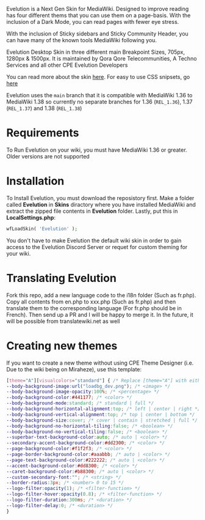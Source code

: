 Evelution is a Next Gen Skin for MediaWiki. Designed to improve reading has four different thems that you can use them on a page-basis. With the inclusion of a Dark Mode, you can read pages with fewer eye stress.


With the inclusion of Sticky sidebars and Sticky Community Header, you can have many of the known tools MediaWiki following you.

Evelution Desktop Skin in three different main Breakpoint Sizes, 705px, 1280px & 1500px. It is maintained by Qora Qore Telecommunities, A Techno Services and all other CPE Evelution Developers

You can read more about the skin [here](Overview.md). For easy to use CSS snipsets, go [here](SimpleCSS.md)

Evelution uses the ``main`` branch that it is compatible with MediaWiki 1.36 to MediaWiki 1.38 so currently no separate branches for 1.36 (``REL_1.36``), 1.37 (``REL_1.37``) and 1.38 (``REL_1.38``)

# Requirements
To Run Evelution on your wiki, you must have MediaWiki 1.36 or greater. Older versions are not supported

# Installation
To Install Evelution, you must download the reposistory first. Make a folder called **Evelution** in **Skins** diractory where you have installed MediaWiki and extract the zipped file contents in **Evelution** folder.  Lastly, put this in **LocalSettings.php**:
```php
wfLoadSkin( 'Evelution' );
```

You don't have to make Evelution the default wiki skin in order to gain access to the Evelution Discord Server or requet for custom theming for your wiki.

# Translating Evelution
Fork this repo, add a new language code to the i18n folder (Such as fr.php). Copy all contents from en.php to xxx.php (Such as fr.php) and then translate them to the corresponding language (For fr.php should be in French). Then send up a PR and I will be happy to merge it. In the future, it will be possible from translatewiki.net as well

# Creating new themes
If you want to create a new theme without using CPE Theme Designer (i.e. Due to the wiki being on Miraheze), use this template:
```css
[theme="A"][visualcolors="standard"] { /* Replace [theme="A"] with either [theme="B"], [theme="C"] or [theme="D"] if you want to target the other 3 slots, otherwise don't replace [theme="A"] with anything */ 
--body-background-image:url("loadbg_dev.png"); /* <image> */
--body-background-image-opacity:100%; /* <percentage> */
--body-background-color:#441177; /* <color> */
--body-background-mode:standard; /* standard | full */
--body-background-horizontal-alignment:top; /* left | center | right */
--body-background-vertical-alignment:top; /* top | center | bottom */
--body-background-size:cover; /* cover | contain | stretched | full */
--body-background-no-horizontal-tiling:false; /* <boolean> */
--body-background-no-vertical-tiling:false; /* <boolean> */
--superbar-text-background-color:auto; /* auto | <color> */
--secondary-accent-background-color:#dd2300; /* <color> */
--page-background-color:#f1f2f3; /* <color> */
--page-border-background-color:#aaabbb; /* auto | <color> */
--page-text-background-color:#222222; /* auto | <color> */
--accent-background-color:#dd8300; /* <color> */
--caret-background-color:#b88300; /* auto | <color> */
--custom-secondary-font:""; /* <string> */
--border-radius:3px; /* <number> 0 to 15 */
--logo-filter:opacity(1); /* <filter-function> */
--logo-filter-hover:opacity(0.8); /* <filter-function> */
--logo-filter-duration:300ms; /* <duration> */
--logo-filter-delay:0; /* <duration> */
}
```
